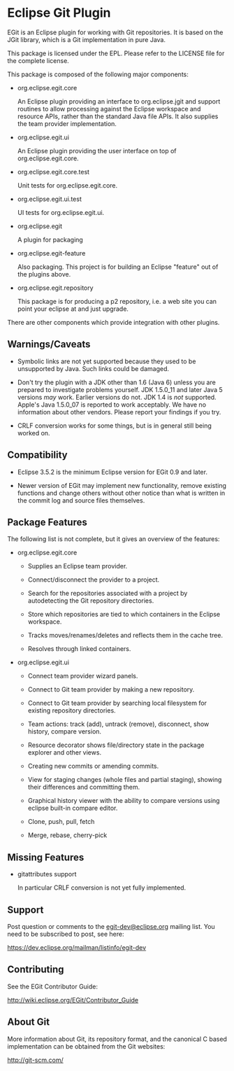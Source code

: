 Eclipse Git Plugin
==================

EGit is an Eclipse plugin for working with Git repositories. It is based
on the JGit library, which is a Git implementation in pure Java.

This package is licensed under the EPL. Please refer to the LICENSE file
for the complete license.

This package is composed of the following major components:

- org.eclipse.egit.core

    An Eclipse plugin providing an interface to org.eclipse.jgit
    and support routines to allow processing against the Eclipse
    workspace and resource APIs, rather than the standard Java
    file APIs. It also supplies the team provider implementation.

- org.eclipse.egit.ui

    An Eclipse plugin providing the user interface on top of
    org.eclipse.egit.core.

- org.eclipse.egit.core.test

    Unit tests for org.eclipse.egit.core.

- org.eclipse.egit.ui.test

    UI tests for org.eclipse.egit.ui.

- org.eclipse.egit

    A plugin for packaging

- org.eclipse.egit-feature

    Also packaging. This project is for building an Eclipse "feature"
    out of the plugins above.

- org.eclipse.egit.repository

    This package is for producing a p2 repository, i.e. a web site
    you can point your eclipse at and just upgrade.

There are other components which provide integration with other plugins.

Warnings/Caveats
----------------

- Symbolic links are not yet supported because they used to be
  unsupported by Java. Such links could be damaged.

- Don't try the plugin with a JDK other than 1.6 (Java 6) unless you
  are prepared to investigate problems yourself. JDK 1.5.0_11 and later
  Java 5 versions *may* work. Earlier versions do not. JDK 1.4 is *not*
  supported. Apple's Java 1.5.0_07 is reported to work acceptably. We
  have no information about other vendors. Please report your findings
  if you try.

- CRLF conversion works for some things, but is in general still being
  worked on.

Compatibility
-------------

- Eclipse 3.5.2 is the minimum Eclipse version for EGit 0.9 and later.

- Newer version of EGit may implement new functionality, remove
  existing functions and change others without other notice than what
  is written in the commit log and source files themselves.


Package Features
----------------

The following list is not complete, but it gives an overview of the
features:

- org.eclipse.egit.core

    * Supplies an Eclipse team provider.

    * Connect/disconnect the provider to a project.

    * Search for the repositories associated with a project by
      autodetecting the Git repository directories.

    * Store which repositories are tied to which containers in the
      Eclipse workspace.

    * Tracks moves/renames/deletes and reflects them in the cache
      tree.

    * Resolves through linked containers.

- org.eclipse.egit.ui

    * Connect team provider wizard panels.

    * Connect to Git team provider by making a new repository.

    * Connect to Git team provider by searching local filesystem
      for existing repository directories.

    * Team actions: track (add), untrack (remove), disconnect, show
      history, compare version.

    * Resource decorator shows file/directory state in the package
      explorer and other views.

    * Creating new commits or amending commits.

    * View for staging changes (whole files and partial staging),
      showing their differences and committing them.

    * Graphical history viewer with the ability to compare versions
      using eclipse built-in compare editor.

    * Clone, push, pull, fetch

    * Merge, rebase, cherry-pick


Missing Features
----------------

- gitattributes support

  In particular CRLF conversion is not yet fully implemented.


Support
-------

Post question or comments to the egit-dev@eclipse.org mailing list.
You need to be subscribed to post, see here:

https://dev.eclipse.org/mailman/listinfo/egit-dev


Contributing
------------

See the EGit Contributor Guide:

http://wiki.eclipse.org/EGit/Contributor_Guide


About Git
---------

More information about Git, its repository format, and the canonical
C based implementation can be obtained from the Git websites:

http://git-scm.com/
